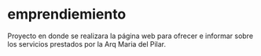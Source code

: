 # emprendiemiento
Proyecto en donde se realizara la página web para ofrecer e informar sobre los servicios prestados por la Arq Maria del Pilar. 
